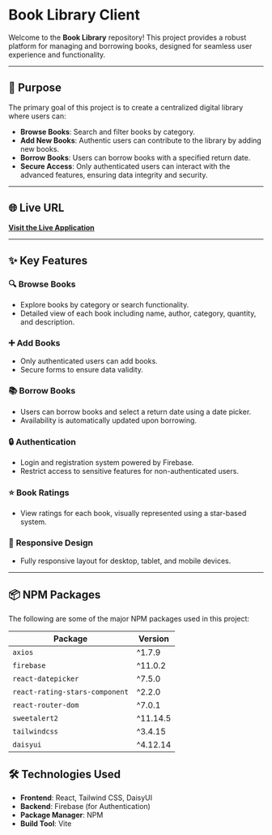 # Book Library Client

Welcome to the **Book Library** repository! This project provides a robust platform for managing and borrowing books, designed for seamless user experience and functionality.

---

## 📖 Purpose

The primary goal of this project is to create a centralized digital library where users can:

- **Browse Books**: Search and filter books by category.
- **Add New Books**: Authentic users can contribute to the library by adding new books.
- **Borrow Books**: Users can borrow books with a specified return date.
- **Secure Access**: Only authenticated users can interact with the advanced features, ensuring data integrity and security.

---

## 🌐 Live URL

**[Visit the Live Application](https://test-982fe.web.app)**

---

## ✨ Key Features

### 🔍 **Browse Books**

- Explore books by category or search functionality.
- Detailed view of each book including name, author, category, quantity, and description.

### ➕ **Add Books**

- Only authenticated users can add books.
- Secure forms to ensure data validity.

### 📚 **Borrow Books**

- Users can borrow books and select a return date using a date picker.
- Availability is automatically updated upon borrowing.

### 🔒 **Authentication**

- Login and registration system powered by Firebase.
- Restrict access to sensitive features for non-authenticated users.

### ⭐ **Book Ratings**

- View ratings for each book, visually represented using a star-based system.

### 🌟 **Responsive Design**

- Fully responsive layout for desktop, tablet, and mobile devices.

---

## 📦 NPM Packages

The following are some of the major NPM packages used in this project:

| Package                        | Version  |
| ------------------------------ | -------- |
| `axios`                        | ^1.7.9   |
| `firebase`                     | ^11.0.2  |
| `react-datepicker`             | ^7.5.0   |
| `react-rating-stars-component` | ^2.2.0   |
| `react-router-dom`             | ^7.0.1   |
| `sweetalert2`                  | ^11.14.5 |
| `tailwindcss`                  | ^3.4.15  |
| `daisyui`                      | ^4.12.14 |

## 🛠️ Technologies Used

- **Frontend**: React, Tailwind CSS, DaisyUI
- **Backend**: Firebase (for Authentication)
- **Package Manager**: NPM
- **Build Tool**: Vite
